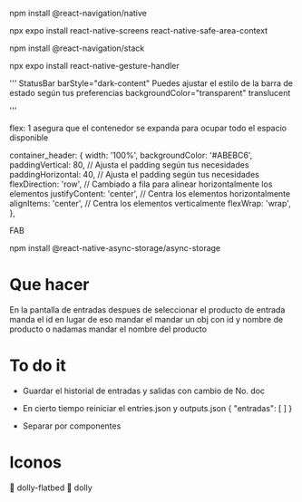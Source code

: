 npm install @react-navigation/native

npx expo install react-native-screens react-native-safe-area-context

npm install @react-navigation/stack

npx expo install react-native-gesture-handler

'''
StatusBar
        barStyle="dark-content" Puedes ajustar el estilo de la barra de estado según tus preferencias
        backgroundColor="transparent"
        translucent


'''

flex: 1 asegura que el contenedor se expanda para ocupar todo el espacio disponible


container_header: {
    width: '100%',
    backgroundColor: '#ABEBC6',
    paddingVertical: 80,  // Ajusta el padding según tus necesidades
    paddingHorizontal: 40,  // Ajusta el padding según tus necesidades
    flexDirection: 'row',  // Cambiado a fila para alinear horizontalmente los elementos
    justifyContent: 'center',  // Centra los elementos horizontalmente
    alignItems: 'center',  // Centra los elementos verticalmente
    flexWrap: 'wrap',
  },

  FAB

  npm install @react-native-async-storage/async-storage

# Que hacer

En la pantalla de entradas despues de seleccionar el producto de entrada manda el id en lugar de eso mandar el mandar un obj con id y nombre de producto o nadamas mandar el nombre del producto

# To do it
 <!-- - Agregar nuevo producto en inventory.screen -->

 <!-- - Centrar texto de Incomming screen (ver si agregar img) -->

  <!-- - Pantalla de Salidas
    - Evitar numeros negativos al hacer salidas -->



 - Guardar el historial de entradas y salidas con cambio de No. doc

 - En cierto tiempo reiniciar el entries.json y outputs.json
{
  "entradas": [
  ]
}

  <!-- - Agregar un btn de unico acceso para hacer lo sig
    - Descargar el P1.json
    - Borrar storage -->

 - Separar por componentes

# Iconos
 
dolly-flatbed

dolly